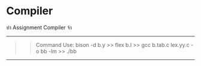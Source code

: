 # Compiler
ทำ Assignment Compiler จ้า

------------------------------------
>> Command Use: 
bison -d b.y >> 
flex b.l >> 
gcc b.tab.c lex.yy.c -o bb -lm >>
./bb
------------------------------------